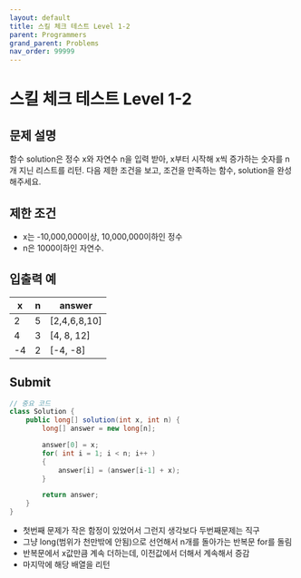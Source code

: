 ```yaml
---
layout: default
title: 스킬 체크 테스트 Level 1-2
parent: Programmers
grand_parent: Problems
nav_order: 99999
---
```


# 스킬 체크 테스트 Level 1-2

## 문제 설명
함수 solution은 정수 x와 자연수 n을 입력 받아, x부터 시작해 x씩 증가하는 숫자를 n개 지닌 리스트를 리턴.
다음 제한 조건을 보고, 조건을 만족하는 함수, solution을 완성해주세요.

## 제한 조건
- x는 -10,000,000이상, 10,000,000이하인 정수
- n은 1000이하인 자연수.

## 입출력 예
| x   | n   | answer       |
| --- | --- | ------------ |
| 2   | 5   | [2,4,6,8,10] |
| 4   | 3   | [4, 8, 12]   |
| -4  | 2   | [-4, -8]     |

## Submit
``` java
// 중요 코드
class Solution {
    public long[] solution(int x, int n) {
        long[] answer = new long[n];

        answer[0] = x;
        for( int i = 1; i < n; i++ )
        {
            answer[i] = (answer[i-1] + x);
        }

        return answer;
    }
}
```

- 첫번째 문제가 작은 함정이 있었어서 그런지 생각보다 두번째문제는 직구
- 그냥 long(범위가 천만밖에 안됨)으로 선언해서 n개를 돌아가는 반복문 for를 돌림
- 반복문에서 x값만큼 계속 더하는데, 이전값에서 더해서 계속해서 증감
- 마지막에 해당 배열을 리턴